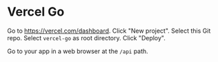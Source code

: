 # Vercel Go

Go to <https://vercel.com/dashboard>.
Click "New project".
Select this Git repo.
Select `vercel-go` as root directory.
Click "Deploy".

Go to your app in a web browser at the `/api` path.
